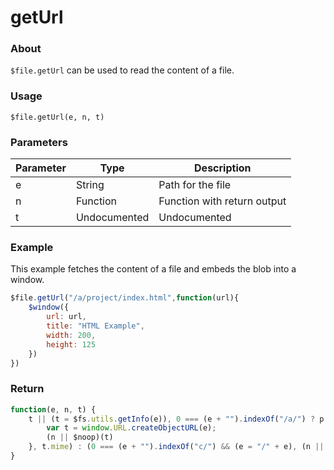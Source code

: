 # getUrl

### About

`$file.getUrl` can be used to read the content of a file.

### Usage

`$file.getUrl(e, n, t)`

### Parameters

| Parameter | Type         | Description                 |
| --------- | ------------ | --------------------------- |
| e         | String       | Path for the file           |
| n         | Function     | Function with return output |
| t         | Undocumented | Undocumented                |

### Example

This example fetches the content of a file and embeds the blob into a window.

```javascript
$file.getUrl("/a/project/index.html",function(url){
    $window({
        url: url,
        title: "HTML Example",
        width: 200,
        height: 125
    })
})
```

### Return

```javascript
function(e, n, t) {
    t || (t = $fs.utils.getInfo(e)), 0 === (e + "").indexOf("/a/") ? p.open(e, "Blob", function(e) {
        var t = window.URL.createObjectURL(e);
        (n || $noop)(t)
    }, t.mime) : (0 === (e + "").indexOf("c/") && (e = "/" + e), (n || $noop)(e))
}
```
